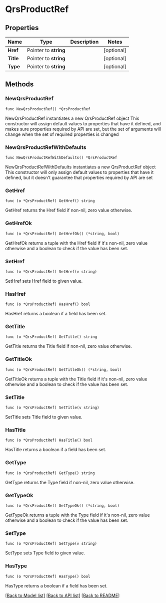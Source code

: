 # QrsProductRef

## Properties

Name | Type | Description | Notes
------------ | ------------- | ------------- | -------------
**Href** | Pointer to **string** |  | [optional] 
**Title** | Pointer to **string** |  | [optional] 
**Type** | Pointer to **string** |  | [optional] 

## Methods

### NewQrsProductRef

`func NewQrsProductRef() *QrsProductRef`

NewQrsProductRef instantiates a new QrsProductRef object
This constructor will assign default values to properties that have it defined,
and makes sure properties required by API are set, but the set of arguments
will change when the set of required properties is changed

### NewQrsProductRefWithDefaults

`func NewQrsProductRefWithDefaults() *QrsProductRef`

NewQrsProductRefWithDefaults instantiates a new QrsProductRef object
This constructor will only assign default values to properties that have it defined,
but it doesn't guarantee that properties required by API are set

### GetHref

`func (o *QrsProductRef) GetHref() string`

GetHref returns the Href field if non-nil, zero value otherwise.

### GetHrefOk

`func (o *QrsProductRef) GetHrefOk() (*string, bool)`

GetHrefOk returns a tuple with the Href field if it's non-nil, zero value otherwise
and a boolean to check if the value has been set.

### SetHref

`func (o *QrsProductRef) SetHref(v string)`

SetHref sets Href field to given value.

### HasHref

`func (o *QrsProductRef) HasHref() bool`

HasHref returns a boolean if a field has been set.

### GetTitle

`func (o *QrsProductRef) GetTitle() string`

GetTitle returns the Title field if non-nil, zero value otherwise.

### GetTitleOk

`func (o *QrsProductRef) GetTitleOk() (*string, bool)`

GetTitleOk returns a tuple with the Title field if it's non-nil, zero value otherwise
and a boolean to check if the value has been set.

### SetTitle

`func (o *QrsProductRef) SetTitle(v string)`

SetTitle sets Title field to given value.

### HasTitle

`func (o *QrsProductRef) HasTitle() bool`

HasTitle returns a boolean if a field has been set.

### GetType

`func (o *QrsProductRef) GetType() string`

GetType returns the Type field if non-nil, zero value otherwise.

### GetTypeOk

`func (o *QrsProductRef) GetTypeOk() (*string, bool)`

GetTypeOk returns a tuple with the Type field if it's non-nil, zero value otherwise
and a boolean to check if the value has been set.

### SetType

`func (o *QrsProductRef) SetType(v string)`

SetType sets Type field to given value.

### HasType

`func (o *QrsProductRef) HasType() bool`

HasType returns a boolean if a field has been set.


[[Back to Model list]](../README.md#documentation-for-models) [[Back to API list]](../README.md#documentation-for-api-endpoints) [[Back to README]](../README.md)


